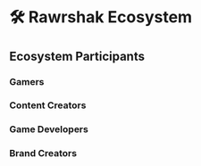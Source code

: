 # 🛠 Rawrshak Ecosystem

## Ecosystem Participants

### Gamers

### Content Creators

### Game Developers

### Brand Creators

